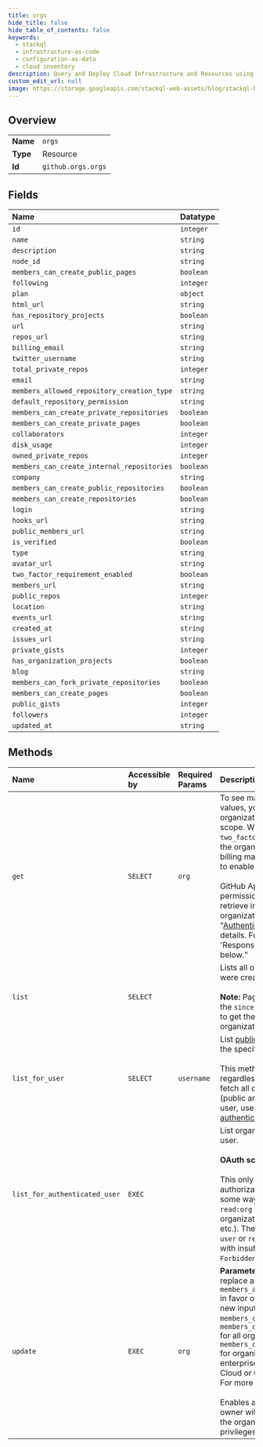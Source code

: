 ```yaml
---
title: orgs
hide_title: false
hide_table_of_contents: false
keywords:
  - stackql
  - infrastructure-as-code
  - configuration-as-data
  - cloud inventory
description: Query and Deploy Cloud Infrastructure and Resources using SQL
custom_edit_url: null
image: https://storage.googleapis.com/stackql-web-assets/blog/stackql-blog-post-featured-image.png
---
```

  
    

## Overview
<table><tbody>
<tr><td><b>Name</b></td><td><code>orgs</code></td></tr>
<tr><td><b>Type</b></td><td>Resource</td></tr>
<tr><td><b>Id</b></td><td><code>github.orgs.orgs</code></td></tr>
</tbody></table>

## Fields
| Name | Datatype |
|:-----|:---------|
| `id` | `integer` |
| `name` | `string` |
| `description` | `string` |
| `node_id` | `string` |
| `members_can_create_public_pages` | `boolean` |
| `following` | `integer` |
| `plan` | `object` |
| `html_url` | `string` |
| `has_repository_projects` | `boolean` |
| `url` | `string` |
| `repos_url` | `string` |
| `billing_email` | `string` |
| `twitter_username` | `string` |
| `total_private_repos` | `integer` |
| `email` | `string` |
| `members_allowed_repository_creation_type` | `string` |
| `default_repository_permission` | `string` |
| `members_can_create_private_repositories` | `boolean` |
| `members_can_create_private_pages` | `boolean` |
| `collaborators` | `integer` |
| `disk_usage` | `integer` |
| `owned_private_repos` | `integer` |
| `members_can_create_internal_repositories` | `boolean` |
| `company` | `string` |
| `members_can_create_public_repositories` | `boolean` |
| `members_can_create_repositories` | `boolean` |
| `login` | `string` |
| `hooks_url` | `string` |
| `public_members_url` | `string` |
| `is_verified` | `boolean` |
| `type` | `string` |
| `avatar_url` | `string` |
| `two_factor_requirement_enabled` | `boolean` |
| `members_url` | `string` |
| `public_repos` | `integer` |
| `location` | `string` |
| `events_url` | `string` |
| `created_at` | `string` |
| `issues_url` | `string` |
| `private_gists` | `integer` |
| `has_organization_projects` | `boolean` |
| `blog` | `string` |
| `members_can_fork_private_repositories` | `boolean` |
| `members_can_create_pages` | `boolean` |
| `public_gists` | `integer` |
| `followers` | `integer` |
| `updated_at` | `string` |
## Methods
| Name | Accessible by | Required Params | Description |
|:-----|:--------------|:----------------|:------------|
| `get` | `SELECT` | `org` | To see many of the organization response values, you need to be an authenticated organization owner with the `admin:org` scope. When the value of `two_factor_requirement_enabled` is `true`, the organization requires all members, billing managers, and outside collaborators to enable [two-factor authentication](https://docs.github.com/articles/securing-your-account-with-two-factor-authentication-2fa/).<br /><br />GitHub Apps with the `Organization plan` permission can use this endpoint to retrieve information about an organization's GitHub plan. See "[Authenticating with GitHub Apps](https://docs.github.com/apps/building-github-apps/authenticating-with-github-apps/)" for details. For an example response, see 'Response with GitHub plan information' below." |
| `list` | `SELECT` |  | Lists all organizations, in the order that they were created on GitHub.<br /><br />**Note:** Pagination is powered exclusively by the `since` parameter. Use the [Link header](https://docs.github.com/rest/overview/resources-in-the-rest-api#link-header) to get the URL for the next page of organizations. |
| `list_for_user` | `SELECT` | `username` | List [public organization memberships](https://docs.github.com/articles/publicizing-or-concealing-organization-membership) for the specified user.<br /><br />This method only lists _public_ memberships, regardless of authentication. If you need to fetch all of the organization memberships (public and private) for the authenticated user, use the [List organizations for the authenticated user](https://docs.github.com/rest/reference/orgs#list-organizations-for-the-authenticated-user) API instead. |
| `list_for_authenticated_user` | `EXEC` |  | List organizations for the authenticated user.<br /><br />**OAuth scope requirements**<br /><br />This only lists organizations that your authorization allows you to operate on in some way (e.g., you can list teams with `read:org` scope, you can publicize your organization membership with `user` scope, etc.). Therefore, this API requires at least `user` or `read:org` scope. OAuth requests with insufficient scope receive a `403 Forbidden` response. |
| `update` | `EXEC` | `org` | **Parameter Deprecation Notice:** GitHub will replace and discontinue `members_allowed_repository_creation_type` in favor of more granular permissions. The new input parameters are `members_can_create_public_repositories`, `members_can_create_private_repositories` for all organizations and `members_can_create_internal_repositories` for organizations associated with an enterprise account using GitHub Enterprise Cloud or GitHub Enterprise Server 2.20+. For more information, see the [blog post](https://developer.github.com/changes/2019-12-03-internal-visibility-changes).<br /><br />Enables an authenticated organization owner with the `admin:org` scope to update the organization's profile and member privileges. |
